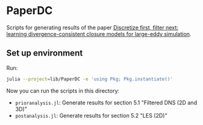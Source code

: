 # PaperDC

Scripts for generating results of the paper
[Discretize first, filter next: learning divergence-consistent closure models for large-eddy simulation](https://arxiv.org/abs/2403.18088).

## Set up environment

Run:

```sh
julia --project=lib/PaperDC -e 'using Pkg; Pkg.instantiate()'
```

Now you can run the scripts in this directory:

- `prioranalysis.jl`: Generate results for section 5.1 "Filtered DNS (2D and 3D)"
- `postanalysis.jl`: Generate results for section 5.2 "LES (2D)"
